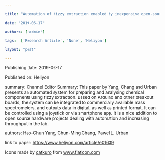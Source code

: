 ---
title: "Automation of fizzy extraction enabled by inexpensive open-source modules"
date: "2019-06-17"
authors: ['admin']
tags:  ['Research Article', 'None', 'Heliyon']
layout: "post"
---
Publishing date: 2019-06-17

Published on: Heliyon

summary: Channel Editor Summary: This paper by Yang, Chang and Urban presents an automated system for preparing and analysing chemical components using fizzy extraction. Based on Arduino and other breakout boards, the system can be integrated to commercially available mass spectrometers, and outputs data in digital, as well as printed format. It can be controlled using a joystick or via smartphone app. It is a nice addition to open source hardware projects dealing with automation and increasing throughput in the lab.

authors: Hao-Chun Yang, Chun-Ming Chang, Pawel L. Urban

link to paper: https://www.heliyon.com/article/e01639

Icons made by <a href="https://www.flaticon.com/free-icon/bookshelves_3576884" title="catkuro">catkuro</a> from <a href="https://www.flaticon.com/" title="Flaticon"> www.flaticon.com</a>
